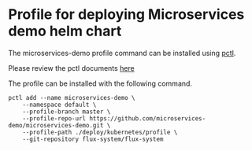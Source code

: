 # Profile for deploying Microservices demo helm chart


The microservices-demo profile command can be installed using [pctl](https://github.com/weaveworks/pctl).

Please review the pctl documents [here](https://profiles.dev/)

The profile can be installed with the following command.

```
pctl add --name microservices-demo \
    --namespace default \
    --profile-branch master \
    --profile-repo-url https://github.com/microservices-demo/microservices-demo.git \ 
    --profile-path ./deploy/kubernetes/profile \
    --git-repository flux-system/flux-system
```
